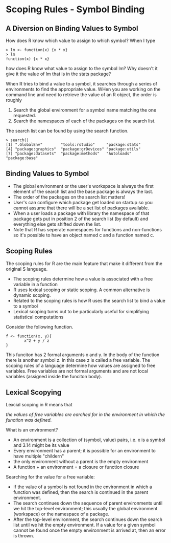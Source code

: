 # Scoping Rules - Symbol Binding

## A Diversion on Binding Values to Symbol
How does R know which value to assign to which symbol? When I type
```
> lm <- function(x) {x * x}
> lm
function(x) {x * x}
```

how does R know what value to assign to the symbol lm? Why doesn't it give it the value of lm that is in the stats package?

When R tries to bind a value to a symbol, it searches through a series of environments to find the appropriate value. WHen you are working on the command line and need to retrieve the value of an R object, the order is roughly

1. Search the global environment for a symbol name matching the one requested.
2. Search the namespaces of each of the packages on the search list.

The search list can be found by using the search function.
```
> search()
[1] ".GlobalEnv"        "tools:rstudio"     "package:stats"     
[4] "package:graphics"  "package:grDevices" "package:utils"     
[7] "package:datasets"  "package:methods"   "Autoloads"         "package:base"    
```

## Binding Values to Symbol
* The global environment or the user's workspace is always the first element of the search list and the base package is always the last.
* The order of the packages on the search list matters!
* User's can configure which package get loaded on startup so you cannot assume that there will be a set list of packages available.
* When a user loads a package with library the namespace of that package gets put in position 2 of the search list (by default) and everything else gets shifted down the list.
* Note that R has seperate namespaces for functions and non-functions so it's possible to have an object named c and a function named c.

## Scoping Rules
The scoping rules for R are the main feature that make it different from the original S language.
* The scoping rules determine how a value is associated with a free variable in a function
* R uses lexical scoping or static scoping. A common alternative is dynamic scoping. 
* Related to the scoping rules is how R uses the search list to bind a value to a symbol
* Lexical scoping turns out to be particularly useful for simplifying statistical computations

Consider the following function.
```
f <- function(x, y){
        x^2 + y / z
}
```
This funciton has 2 formal arguments x and y. In the body of the function there is another symbol z. In this case z is called a free variable. The scoping rules of a language determine how values are assigned to free variables. Free variables are not formal arguments and are not local variables (assigned inside the funciton body).

## Lexical Scopying
Lexcial scoping in R means that

*the values of free variables are earched for in the environment in which the function was defined.*

What is an environment?
* An environment is a collection of (symbol, value) pairs, i.e. x is a symbol and 3.14 might be its value
* Every environment has a parent; it is possible for an environment to have multiple "childern"
* the only environment without a parent is the empty environment
* A function + an environment = a closure or function closure

Searching for the value for a free variable:
* If the value of a symbol is not found in the environment in which a function was defined, then the search is continued in the parent environment.
* The search continues down the sequence of parent environments until we hit the top-level environment; this usually the global environment (workspace) or the namespace of a package.
* After the top-level environment, the search continues down the search list until we hit the empty environment. If a value for a given symbol cannot be found once the empty environment is arrived at, then an error is thrown.












